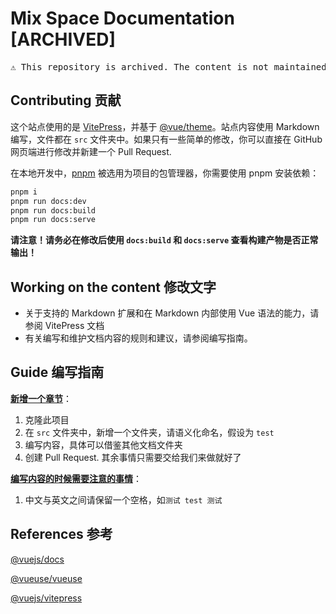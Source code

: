 # Mix Space Documentation [ARCHIVED]

<pre align="center">
⚠️ This repository is archived. The content is not maintained anymore.
</pre>

## Contributing 贡献

这个站点使用的是 [VitePress](https://github.com/vuejs/vitepress)，并基于 [@vue/theme](https://github.com/vuejs/vue-theme)。站点内容使用 Markdown 编写，文件都在 `src` 文件夹中。如果只有一些简单的修改，你可以直接在 GitHub 网页端进行修改并新建一个 Pull Request.

在本地开发中，[pnpm](https://pnpm.io/) 被选用为项目的包管理器，你需要使用 pnpm 安装依赖：

```bash
pnpm i
pnpm run docs:dev
pnpm run docs:build
pnpm run docs:serve
```

**请注意！请务必在修改后使用 `docs:build` 和 `docs:serve` 查看构建产物是否正常输出！**

## Working on the content 修改文字

- 关于支持的 Markdown 扩展和在 Markdown 内部使用 Vue 语法的能力，请参阅 VitePress 文档
- 有关编写和维护文档内容的规则和建议，请参阅编写指南。

## Guide 编写指南

<u>**新增一个章节**</u>：

1. 克隆此项目
2. 在 `src` 文件夹中，新增一个文件夹，请语义化命名，假设为 `test`
3. 编写内容，具体可以借鉴其他文档文件夹
4. 创建 Pull Request. 其余事情只需要交给我们来做就好了

**<u>编写内容的时候需要注意的事情</u>**：

1. 中文与英文之间请保留一个空格，如`测试 test 测试`

## References 参考

[@vuejs/docs](https://github.com/vuejs/docs)

[@vueuse/vueuse](https://github.com/vueuse/vueuse)

[@vuejs/vitepress](https://github.com/vuejs/vitepress)
